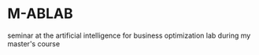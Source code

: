 # M-ABLAB
seminar at the artificial intelligence for business optimization lab during my master's course
